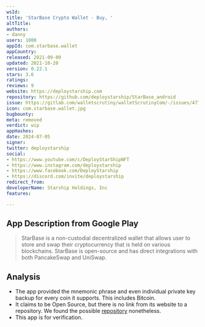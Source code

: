 ```yaml
---
wsId: 
title: 'StarBase Crypto Wallet - Buy, '
altTitle: 
authors:
- danny
users: 1000
appId: com.starbase.wallet
appCountry: 
released: 2021-09-09
updated: 2021-10-20
version: 0.22.1
stars: 3.6
ratings: 
reviews: 9
website: https://deploystarship.com
repository: https://github.com/deploystarship/StarBase_android
issue: https://gitlab.com/walletscrutiny/walletScrutinyCom/-/issues/477
icon: com.starbase.wallet.jpg
bugbounty: 
meta: removed
verdict: wip
appHashes: 
date: 2024-07-05
signer: 
twitter: deploystarship
social:
- https://www.youtube.com/c/DeployStarShipNFT
- https://www.instagram.com/deploystarship
- https://www.facebook.com/DeployStarship
- https://discord.com/invite/deploystarship
redirect_from: 
developerName: Starship Holdings, Inc
features: 

---
```


## App Description from Google Play 

> StarBase is a non-custodial decentralized wallet that allows user to store and swap their cryptocurrency that is held on various blockchains. StarBase is open-source and has direct integrations with both PancakeSwap and UniSwap.

## Analysis 

- The app provided the mnemonic phrase and even individual private key backup for every coin it supports. This includes Bitcoin. 
- It claims to be Open Source, but there is no link from its website to a repository. We found the possible [repository](https://github.com/deploystarship/StarBase_android) nonetheless.
- This app is for verification.
